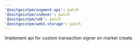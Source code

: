 ```yaml
---
'@zeitgeistpm/augment-api': patch
'@zeitgeistpm/indexer': patch
'@zeitgeistpm/sdk': patch
'@zeitgeistpm/web3.storage': patch
---
```


Implement api for custom transaction signer on market create.
